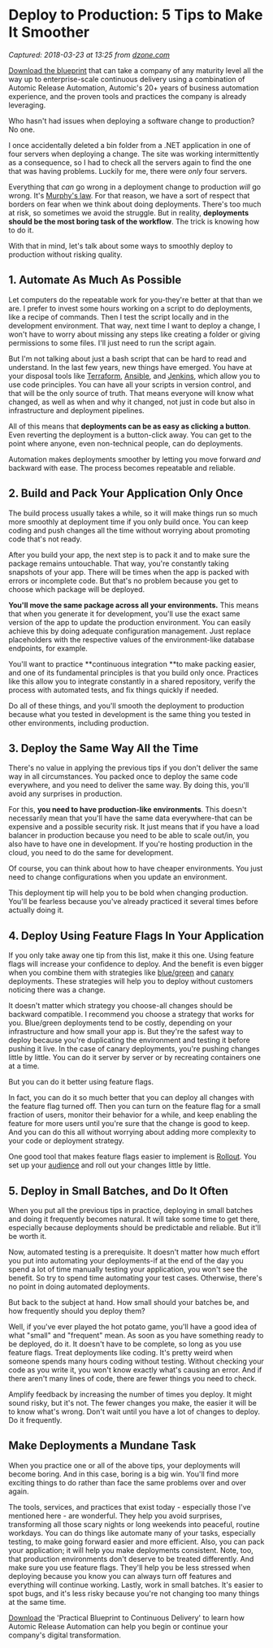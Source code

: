 # Deploy to Production: 5 Tips to Make It Smoother

_Captured: 2018-03-23 at 13:25 from [dzone.com](https://dzone.com/articles/deploy-to-production-5-tips-to-make-it-smoother?edition=368224&utm_source=Zone%20Newsletter&utm_medium=email&utm_campaign=devops%202018-03-23)_

[Download the blueprint](https://dzone.com/go?i=228233&u=https%3A%2F%2Foffers.automic.com%2Fblueprint-to-continuous-delivery-with-automic-release-automation%3Futm_campaign%3DAMER%252520Online%252520Syndication%252520DZone%252520Platinum%252520Sponsorship%252520Ads%252520JULY-2017%26utm_source%3DDzone%252520Ads%26utm_medium%3DBlueprint%252520to%252520CD) that can take a company of any maturity level all the way up to enterprise-scale continuous delivery using a combination of Automic Release Automation, Automic's 20+ years of business automation experience, and the proven tools and practices the company is already leveraging.

Who hasn't had issues when deploying a software change to production? No one.

I once accidentally deleted a bin folder from a .NET application in one of four servers when deploying a change. The site was working intermittently as a consequence, so I had to check all the servers again to find the one that was having problems. Luckily for me, there were _only_ four servers.

Everything that _can_ go wrong in a deployment change to production _will_ go wrong. It's [Murphy's law](https://en.wikipedia.org/wiki/Murphy%27s_law). For that reason, we have a sort of respect that borders on fear when we think about doing deployments. There's too much at risk, so sometimes we avoid the struggle. But in reality, **deployments should be the most boring task of the workflow**. The trick is knowing how to do it.

With that in mind, let's talk about some ways to smoothly deploy to production without risking quality.

## 1\. Automate As Much As Possible

Let computers do the repeatable work for you-they're better at that than we are. I prefer to invest some hours working on a script to do deployments, like a recipe of commands. Then I test the script locally and in the development environment. That way, next time I want to deploy a change, I won't have to worry about missing any steps like creating a folder or giving permissions to some files. I'll just need to run the script again.

But I'm not talking about just a bash script that can be hard to read and understand. In the last few years, new things have emerged. You have at your disposal tools like [Terraform](https://www.terraform.io/), [Ansible](https://www.ansible.com/), and [Jenkins](https://jenkins.io/), which allow you to use code principles. You can have all your scripts in version control, and that will be the only source of truth. That means everyone will know what changed, as well as when and why it changed, not just in code but also in infrastructure and deployment pipelines.

All of this means that **deployments can be as easy as clicking a button**. Even reverting the deployment is a button-click away. You can get to the point where anyone, even non-technical people, can do deployments.

Automation makes deployments smoother by letting you move forward _and_ backward with ease. The process becomes repeatable and reliable.

## 2\. Build and Pack Your Application Only Once

The build process usually takes a while, so it will make things run so much more smoothly at deployment time if you only build once. You can keep coding and push changes all the time without worrying about promoting code that's not ready.

After you build your app, the next step is to pack it and to make sure the package remains untouchable. That way, you're constantly taking snapshots of your app. There will be times when the app is packed with errors or incomplete code. But that's no problem because you get to choose which package will be deployed.

**You'll move the same package across all your environments.** This means that when you generate it for development, you'll use the exact same version of the app to update the production environment. You can easily achieve this by doing adequate configuration management. Just replace placeholders with the respective values of the environment-like database endpoints, for example.

You'll want to practice **continuous integration **to make packing easier, and one of its fundamental principles is that you build only once. Practices like this allow you to integrate constantly in a shared repository, verify the process with automated tests, and fix things quickly if needed.

Do all of these things, and you'll smooth the deployment to production because what you tested in development is the same thing you tested in other environments, including production.

## 3\. Deploy the Same Way All the Time

There's no value in applying the previous tips if you don't deliver the same way in all circumstances. You packed once to deploy the same code everywhere, and you need to deliver the same way. By doing this, you'll avoid any surprises in production.

For this, **you need to have production-like environments**. This doesn't necessarily mean that you'll have the same data everywhere-that can be expensive and a possible security risk. It just means that if you have a load balancer in production because you need to be able to scale out/in, you also have to have one in development. If you're hosting production in the cloud, you need to do the same for development.

Of course, you can think about how to have cheaper environments. You just need to change configurations when you update an environment.

This deployment tip will help you to be bold when changing production. You'll be fearless because you've already practiced it several times before actually doing it.

## 4\. Deploy Using Feature Flags In Your Application

If you only take away one tip from this list, make it this one. Using feature flags will increase your confidence to deploy. And the benefit is even bigger when you combine them with strategies like [blue/green](https://docs.cloudfoundry.org/devguide/deploy-apps/blue-green.html) and [canary](https://octopus.com/docs/deployment-patterns/canary-deployments) deployments. These strategies will help you to deploy without customers noticing there was a change.

It doesn't matter which strategy you choose-all changes should be backward compatible. I recommend you choose a strategy that works for you. Blue/green deployments tend to be costly, depending on your infrastructure and how small your app is. But they're the safest way to deploy because you're duplicating the environment and testing it before pushing it live. In the case of canary deployments, you're pushing changes little by little. You can do it server by server or by recreating containers one at a time.

But you can do it better using feature flags.

In fact, you can do it so much better that you can deploy all changes with the feature flag turned off. Then you can turn on the feature flag for a small fraction of users, monitor their behavior for a while, and keep enabling the feature for more users until you're sure that the change is good to keep. And you can do this all without worrying about adding more complexity to your code or deployment strategy.

One good tool that makes feature flags easier to implement is [Rollout](https://rollout.io/product/feature-flag-management/). You set up your [audience](https://support.rollout.io/docs/audience) and roll out your changes little by little.

## 5\. Deploy in Small Batches, and Do It Often

When you put all the previous tips in practice, deploying in small batches and doing it frequently becomes natural. It will take some time to get there, especially because deployments should be predictable and reliable. But it'll be worth it.

Now, automated testing is a prerequisite. It doesn't matter how much effort you put into automating your deployments-if at the end of the day you spend a lot of time manually testing your application, you won't see the benefit. So try to spend time automating your test cases. Otherwise, there's no point in doing automated deployments.

But back to the subject at hand. How small should your batches be, and how frequently should you deploy them?

Well, if you've ever played the hot potato game, you'll have a good idea of what "small" and "frequent" mean. As soon as you have something ready to be deployed, do it. It doesn't have to be complete, so long as you use feature flags. Treat deployments like coding. It's pretty weird when someone spends many hours coding without testing. Without checking your code as you write it, you won't know exactly what's causing an error. And if there aren't many lines of code, there are fewer things you need to check.

Amplify feedback by increasing the number of times you deploy. It might sound risky, but it's not. The fewer changes you make, the easier it will be to know what's wrong. Don't wait until you have a lot of changes to deploy. Do it frequently.

## Make Deployments a Mundane Task

When you practice one or all of the above tips, your deployments will become boring. And in this case, boring is a big win. You'll find more exciting things to do rather than face the same problems over and over again.

The tools, services, and practices that exist today - especially those I've mentioned here - are wonderful. They help you avoid surprises, transforming all those scary nights or long weekends into peaceful, routine workdays. You can do things like automate many of your tasks, especially testing, to make going forward easier and more efficient. Also, you can pack your application; it will help you make deployments consistent. Note, too, that production environments don't deserve to be treated differently. And make sure you use feature flags. They'll help you be less stressed when deploying because you know you can always turn off features and everything will continue working. Lastly, work in small batches. It's easier to spot bugs, and it's less risky because you're not changing too many things at the same time.

[Download](https://dzone.com/go?i=228234&u=https%3A%2F%2Foffers.automic.com%2Fblueprint-to-continuous-delivery-with-automic-release-automation%3Futm_campaign%3DAMER%252520Online%252520Syndication%252520DZone%252520Platinum%252520Sponsorship%252520Ads%252520JULY-2017%26utm_source%3DDzone%252520Ads%26utm_medium%3DBlueprint%252520to%252520CD) the 'Practical Blueprint to Continuous Delivery' to learn how Automic Release Automation can help you begin or continue your company's digital transformation.
